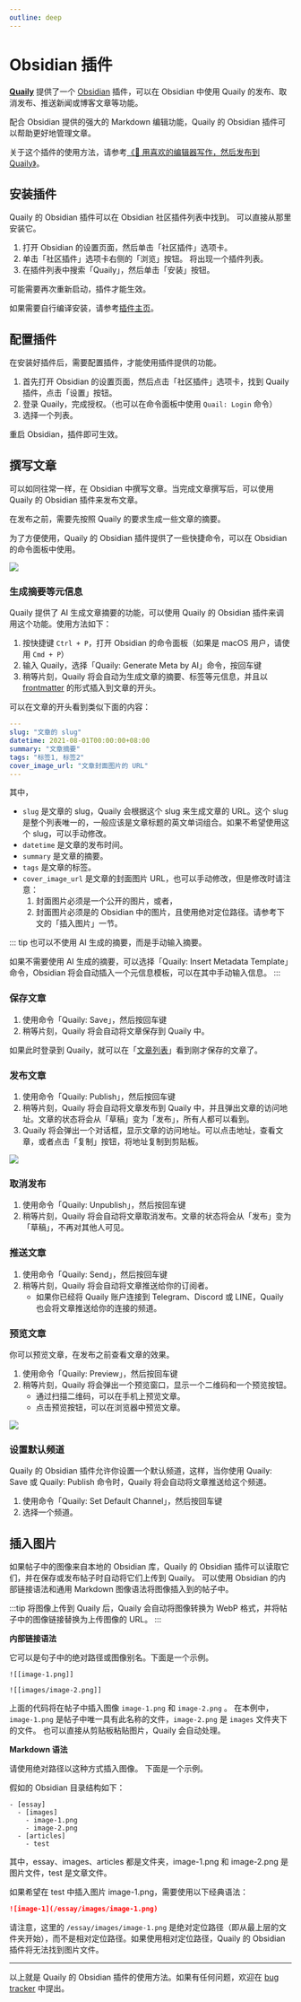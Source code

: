 ```yaml
---
outline: deep
---
```


# Obsidian 插件

**[Quaily](https://quaily.com "Quaily Official Website")** 提供了一个 [Obsidian](https://obsidian.md/) 插件，可以在 Obsidian 中使用 Quaily 的发布、取消发布、推送新闻或博客文章等功能。

配合 Obsidian 提供的强大的 Markdown 编辑功能，Quaily 的 Obsidian 插件可以帮助更好地管理文章。

关于这个插件的使用方法，请参考[《📝 用喜欢的编辑器写作，然后发布到 Quaily》](https://quaily.com/quail-zh/p/write-with-favorite-editor-and-publish-to-quaily)。

## 安装插件

Quaily 的 Obsidian 插件可以在 Obsidian 社区插件列表中找到。 可以直接从那里安装它。

1. 打开 Obsidian 的设置页面，然后单击「社区插件」选项卡。
2. 单击「社区插件」选项卡右侧的「浏览」按钮。 将出现一个插件列表。
3. 在插件列表中搜索「Quaily」，然后单击「安装」按钮。

可能需要再次重新启动，插件才能生效。

如果需要自行编译安装，请参考[插件主页](https://github.com/quailyquaily/obsidian-quail)。

## 配置插件

在安装好插件后，需要配置插件，才能使用插件提供的功能。

1. 首先打开 Obsidian 的设置页面，然后点击「社区插件」选项卡，找到 Quaily 插件，点击「设置」按钮。
2. 登录 Quaily，完成授权。（也可以在命令面板中使用 `Quail: Login` 命令）
3. 选择一个列表。

重启 Obsidian，插件即可生效。

## 撰写文章

可以如同往常一样，在 Obsidian 中撰写文章。当完成文章撰写后，可以使用 Quaily 的 Obsidian 插件来发布文章。

在发布之前，需要先按照 Quaily 的要求生成一些文章的摘要。

为了方便使用，Quaily 的 Obsidian 插件提供了一些快捷命令，可以在 Obsidian 的命令面板中使用。

![](https://static.quail.ink/media/jo4uy0en.webp)

### 生成摘要等元信息

Quaily 提供了 AI 生成文章摘要的功能，可以使用 Quaily 的 Obsidian 插件来调用这个功能。使用方法如下：

1. 按快捷键 `Ctrl + P`，打开 Obsidian 的命令面板（如果是 macOS 用户，请使用 `Cmd + P`）
2. 输入 Quaily，选择「Quaily: Generate Meta by AI」命令，按回车键
3. 稍等片刻，Quaily 将会自动为生成文章的摘要、标签等元信息，并且以 [frontmatter](https://jekyllrb.com/docs/front-matter/) 的形式插入到文章的开头。

可以在文章的开头看到类似下面的内容：

```yaml
---
slug: "文章的 slug"
datetime: 2021-08-01T00:00:00+08:00
summary: "文章摘要"
tags: "标签1, 标签2"
cover_image_url: "文章封面图片的 URL"
---
```

其中，

- `slug` 是文章的 slug，Quaily 会根据这个 slug 来生成文章的 URL。这个 slug 是整个列表唯一的，一般应该是文章标题的英文单词组合。如果不希望使用这个 slug，可以手动修改。
- `datetime` 是文章的发布时间。
- `summary` 是文章的摘要。
- `tags` 是文章的标签。
- `cover_image_url` 是文章的封面图片 URL，也可以手动修改，但是修改时请注意：
  1. 封面图片必须是一个公开的图片，或者，
  2. 封面图片必须是的 Obsidian 中的图片，且使用绝对定位路径。请参考下文的「插入图片」一节。

::: tip
也可以不使用 AI 生成的摘要，而是手动输入摘要。

如果不需要使用 AI 生成的摘要，可以选择「Quaily: Insert Metadata Template」命令，Obsidian 将会自动插入一个元信息模板，可以在其中手动输入信息。
:::

### 保存文章

1. 使用命令「Quaily: Save」，然后按回车键
2. 稍等片刻，Quaily 将会自动将文章保存到 Quaily 中。

如果此时登录到 Quaily，就可以在「[文章列表](https://quaily.com/dashboard)」看到刚才保存的文章了。

### 发布文章

1. 使用命令「Quaily: Publish」，然后按回车键
2. 稍等片刻，Quaily 将会自动将文章发布到 Quaily 中，并且弹出文章的访问地址。文章的状态将会从「草稿」变为「发布」，所有人都可以看到。
3. Quaily 将会弹出一个对话框，显示文章的访问地址。可以点击地址，查看文章，或者点击「复制」按钮，将地址复制到剪贴板。

![](https://static.quail.ink/media/q38uky74.webp)

### 取消发布

1. 使用命令「Quaily: Unpublish」，然后按回车键
2. 稍等片刻，Quaily 将会自动将文章取消发布。文章的状态将会从「发布」变为「草稿」，不再对其他人可见。

### 推送文章

1. 使用命令「Quaily: Send」，然后按回车键
2. 稍等片刻，Quaily 将会自动将文章推送给你的订阅者。
   - 如果你已经将 Quaily 账户连接到 Telegram、Discord 或 LINE，Quaily 也会将文章推送给你的连接的频道。

### 预览文章

你可以预览文章，在发布之前查看文章的效果。

1. 使用命令「Quaily: Preview」，然后按回车键
2. 稍等片刻，Quaily 将会弹出一个预览窗口，显示一个二维码和一个预览按钮。
   - 通过扫描二维码，可以在手机上预览文章。
   - 点击预览按钮，可以在浏览器中预览文章。

![](https://static.quail.ink/media/16nuk707.webp)

### 设置默认频道

Quaily 的 Obsidian 插件允许你设置一个默认频道，这样，当你使用 Quaily: Save 或 Quaily: Publish 命令时，Quaily 将会自动将文章推送给这个频道。

1. 使用命令「Quaily: Set Default Channel」，然后按回车键
2. 选择一个频道。

## 插入图片

如果帖子中的图像来自本地的 Obsidian 库，Quaily 的 Obsidian 插件可以读取它们，并在保存或发布帖子时自动将它们上传到 Quaily。
可以使用 Obsidian 的内部链接语法和通用 Markdown 图像语法将图像插入到的帖子中。

:::tip
将图像上传到 Quaily 后，Quaily 会自动将图像转换为 WebP 格式，并将帖子中的图像链接替换为上传图像的 URL。
:::

**内部链接语法**

它可以是句子中的绝对路径或图像别名。下面是一个示例。

```
![[image-1.png]]

![[images/image-2.png]]
```

上面的代码将在帖子中插入图像 `image-1.png` 和 `image-2.png` 。 在本例中，`image-1.png` 是帖子中唯一具有此名称的文件，`image-2.png` 是 `images` 文件夹下的文件。
也可以直接从剪贴板粘贴图片，Quaily 会自动处理。

**Markdown 语法**

请使用绝对路径以这种方式插入图像。 下面是一个示例。

假如的 Obsidian 目录结构如下：

```
- [essay]
  - [images]
    - image-1.png
    - image-2.png
  - [articles]
    - test
```

其中，essay、images、articles 都是文件夹，image-1.png 和 image-2.png 是图片文件，test 是文章文件。

如果希望在 test 中插入图片 image-1.png，需要使用以下经典语法：

```markdown
![image-1](/essay/images/image-1.png)
```

请注意，这里的 `/essay/images/image-1.png` 是绝对定位路径（即从最上层的文件夹开始），而不是相对定位路径。如果使用相对定位路径，Quaily 的 Obsidian 插件将无法找到图片文件。

---

以上就是 Quaily 的 Obsidian 插件的使用方法。如果有任何问题，欢迎在 [bug tracker](https://github.com/orgs/quailyquaily/projects/2/views/2) 中提出。
